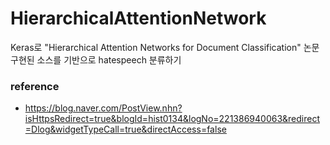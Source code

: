 # HierarchicalAttentionNetwork
Keras로 "Hierarchical Attention Networks for Document Classification" 논문 구현된 소스를 기반으로
hatespeech 분류하기

### reference
- https://blog.naver.com/PostView.nhn?isHttpsRedirect=true&blogId=hist0134&logNo=221386940063&redirect=Dlog&widgetTypeCall=true&directAccess=false
